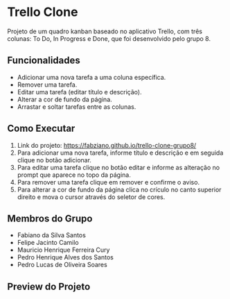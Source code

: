# Trello Clone

Projeto de um quadro kanban baseado no aplicativo Trello, com três colunas: To Do, In Progress e Done, que foi desenvolvido pelo grupo 8.

## Funcionalidades

- Adicionar uma nova tarefa a uma coluna específica.
- Remover uma tarefa.
- Editar uma tarefa (editar título e descrição).
- Alterar a cor de fundo da página.
- Arrastar e soltar tarefas entre as colunas.

## Como Executar

1. Link do projeto: https://fabziano.github.io/trello-clone-grupo8/
2. Para adicionar uma nova tarefa, informe título e descrição e em seguida clique no botão adicionar.
3. Para editar uma tarefa clique no botão editar e informe as alteração no prompt que aparece no topo da página.
4. Para remover uma tarefa clique em remover e confirme o aviso. 
5. Para alterar a cor de fundo da página clica no crículo no canto superior direito e mova o cursor através do seletor de cores.

## Membros do Grupo

- Fabiano da Silva Santos
- Felipe Jacinto Camilo
- Mauricio Henrique Ferreira Cury
- Pedro Henrique Alves dos Santos
- Pedro Lucas de Oliveira Soares

## Preview do Projeto

